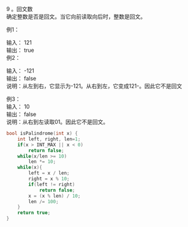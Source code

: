 9 。回文数  
确定整数是否是回文。当它向前读取向后时，整数是回文。

例1：

输入： 121  
输出： true  
例2：  

输入： -121  
输出： false  
说明：从左到右，它显示为-121。从右到左，它变成121-。因此它不是回文      

例3：  
输入： 10  
输出： false  
说明：从右到左读取01。因此它不是回文。  

```c
bool isPalindrome(int x) {
	int left, right, len=1;
	if(x > INT_MAX || x < 0)		
    	return false;
	while(x/len >= 10)			
    	len *= 10;
	while(x){
    	left = x / len;			
    	right = x % 10;			
    	if(left != right)		
        	return false;
    	x = (x % len) / 10;		
    	len /= 100;			
	}
	return true;
}
```